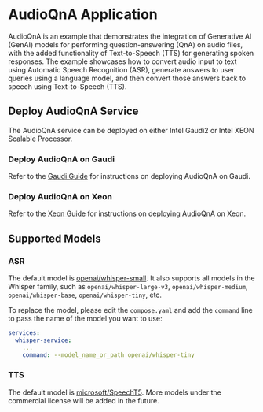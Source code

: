 # AudioQnA Application

AudioQnA is an example that demonstrates the integration of Generative AI (GenAI) models for performing question-answering (QnA) on audio files, with the added functionality of Text-to-Speech (TTS) for generating spoken responses. The example showcases how to convert audio input to text using Automatic Speech Recognition (ASR), generate answers to user queries using a language model, and then convert those answers back to speech using Text-to-Speech (TTS).

## Deploy AudioQnA Service

The AudioQnA service can be deployed on either Intel Gaudi2 or Intel XEON Scalable Processor.

### Deploy AudioQnA on Gaudi

Refer to the [Gaudi Guide](./docker/gaudi/README.md) for instructions on deploying AudioQnA on Gaudi.

### Deploy AudioQnA on Xeon

Refer to the [Xeon Guide](./docker/xeon/README.md) for instructions on deploying AudioQnA on Xeon.


## Supported Models

### ASR

The default model is [openai/whisper-small](https://huggingface.co/openai/whisper-small). It also supports all models in the Whisper family, such as `openai/whisper-large-v3`, `openai/whisper-medium`, `openai/whisper-base`, `openai/whisper-tiny`, etc.

To replace the model, please edit the `compose.yaml` and add the `command` line to pass the name of the model you want to use:

```yml
services:
  whisper-service:
    ...
    command: --model_name_or_path openai/whisper-tiny
```

### TTS

The default model is [microsoft/SpeechT5](https://huggingface.co/microsoft/speecht5_tts). More models under the commercial license will be added in the future.
